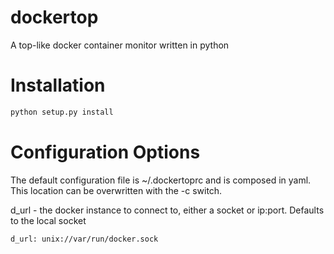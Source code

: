dockertop
=========

A top-like docker container monitor written in python

Installation
============

```bash
python setup.py install
```

Configuration Options
=============

The default configuration file is ~/.dockertoprc and is composed in yaml. This location can be overwritten with the -c switch.

d_url - the docker instance to connect to, either a socket or ip:port. Defaults to the local socket 
```
d_url: unix://var/run/docker.sock
```

